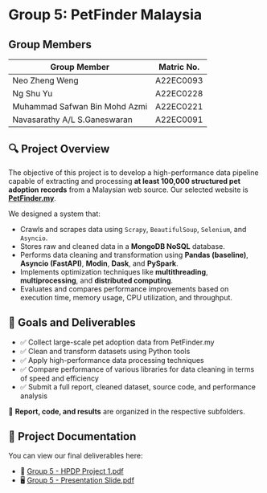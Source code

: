 # Group 5: PetFinder Malaysia

## Group Members

| Group Member                       | Matric No.  |
|-------------------------------------|-------------|
| Neo Zheng Weng                      | A22EC0093   |
| Ng Shu Yu                           | A22EC0228   |
| Muhammad Safwan Bin Mohd Azmi       | A22EC0221   |
| Navasarathy A/L S.Ganeswaran        | A22EC0091   |

## 🔍 Project Overview

The objective of this project is to develop a high-performance data pipeline capable of extracting and processing **at least 100,000 structured pet adoption records** from a Malaysian web source. Our selected website is **[PetFinder.my](https://www.petfinder.my/)**.

We designed a system that:
- Crawls and scrapes data using `Scrapy`, `BeautifulSoup`, `Selenium`, and `Asyncio`.
- Stores raw and cleaned data in a **MongoDB NoSQL** database.
- Performs data cleaning and transformation using **Pandas (baseline)**, **Asyncio (FastAPI)**, **Modin**, **Dask**, and **PySpark**.
- Implements optimization techniques like **multithreading**, **multiprocessing**, and **distributed computing**.
- Evaluates and compares performance improvements based on execution time, memory usage, CPU utilization, and throughput.

## 🎯 Goals and Deliverables

- ✅ Collect large-scale pet adoption data from PetFinder.my
- ✅ Clean and transform datasets using Python tools
- ✅ Apply high-performance data processing techniques
- ✅ Compare performance of various libraries for data cleaning in terms of speed and efficiency
- ✅ Submit a full report, cleaned dataset, source code, and performance analysis

📄 **Report, code, and results** are organized in the respective subfolders.

## 📄 Project Documentation

You can view our final deliverables here:

- 📘 [Group 5 - HPDP Project 1.pdf](https://github.com/Jingyong14/HPDP02/blob/e7d4de7418eabcdafa011f1101df3363a4fd2832/2425/project/p1/Group%205/report/Group%205%20-%20HPDP%20Project%201.pdf)
- 🖥️ [Group 5 - Presentation Slide.pdf](https://github.com/Jingyong14/HPDP02/blob/e7d4de7418eabcdafa011f1101df3363a4fd2832/2425/project/p1/Group%205/report/Group%205%20-%20Presentation%20Slide.pdf)
